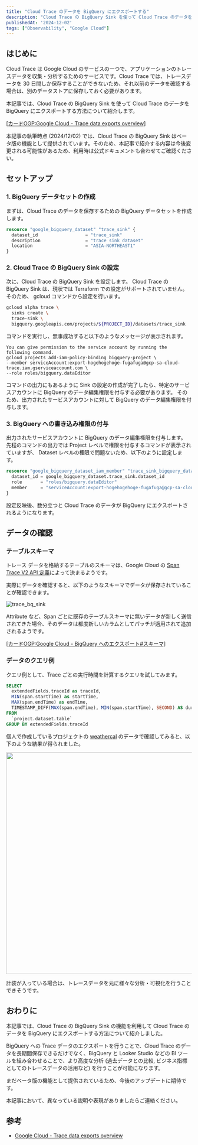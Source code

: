 ```yaml
---
title: "Cloud Trace のデータを BigQuery にエクスポートする"
description: "Cloud Trace の BigQuery Sink を使って Cloud Trace のデータを BigQuery にエクスポートする方法を紹介します。"
publishedAt: '2024-12-02'
tags: ["Observability", "Google Cloud"]
---
```


## はじめに

Cloud Trace は Google Cloud のサービスの一つで、アプリケーションのトレースデータを収集・分析するためのサービスです。Cloud Trace では、トレースデータを 30 日間しか保存することができないため、それ以前のデータを確認する場合は、別のデータストアに保存しておく必要があります。

本記事では、Cloud Trace の BigQuery Sink を使って Cloud Trace のデータを BigQuery にエクスポートする方法について紹介します。

[[カードOGP:Google Cloud - Trace data exports overview]](https://cloud.google.com/trace/docs/trace-export-overview)

<Warn>
  本記事の執筆時点 (2024/12/02) では、Cloud Trace の BigQuery Sink はベータ版の機能として提供されています。そのため、本記事で紹介する内容は今後変更される可能性があるため、利用時は公式ドキュメントも合わせてご確認ください。
</Warn>

## セットアップ

### 1. BigQuery データセットの作成

まずは、Cloud Trace のデータを保存するための BigQuery データセットを作成します。

```tf
resource "google_bigquery_dataset" "trace_sink" {
  dataset_id                  = "trace_sink"
  description                 = "trace sink dataset"
  location                    = "ASIA-NORTHEAST1"
}
```

### 2. Cloud Trace の BigQuery Sink の設定

次に、Cloud Trace の BigQuery Sink を設定します。 Cloud Trace の BigQuery Sink は、現状では Terraform での設定がサポートされていません。そのため、 gcloud コマンドから設定を行います。

```sh
gcloud alpha trace \
  sinks create \
  trace-sink \
  bigquery.googleapis.com/projects/${PROJECT_ID}/datasets/trace_sink
```

コマンドを実行し、無事成功すると以下のようなメッセージが表示されます。

```
You can give permission to the service account by running the following command.
gcloud projects add-iam-policy-binding bigquery-project \
--member serviceAccount:export-hogehogehoge-fugafuga@gcp-sa-cloud-trace.iam.gserviceaccount.com \
--role roles/bigquery.dataEditor
```

コマンドの出力にもあるように Sink の設定の作成が完了したら、特定のサービスアカウントに BigQuery のデータ編集権限を付与する必要があります。
そのため、出力されたサービスアカウントに対して BigQuery のデータ編集権限を付与します。

### 3. BigQuery への書き込み権限の付与

出力されたサービスアカウントに BigQuery のデータ編集権限を付与します。
先程のコマンドの出力では Project レベルで権限を付与するコマンドが表示されていますが、 Dataset レベルの権限で問題ないため、以下のように設定します。

```tf
resource "google_bigquery_dataset_iam_member" "trace_sink_bigquery_data_editor" {
  dataset_id = google_bigquery_dataset.trace_sink.dataset_id
  role       = "roles/bigquery.dataEditor"
  member     = "serviceAccount:export-hogehogehoge-fugafuga@gcp-sa-cloud-trace.iam.gserviceaccount.com"
}
```

設定反映後、数分立つと Cloud Trace のデータが BigQuery にエクスポートされるようになります。

## データの確認

### テーブルスキーマ

トレース データを格納するテーブルのスキーマは、Google Cloud の [Span Trace V2 API 定義][1]によって決まるようです。

実際にデータを確認すると、以下のようなスキーマでデータが保存されていることが確認できます。

![trace_bq_sink](https://opentelemetry.io/blog/2023/testing-otel-demo/trace-based-testing-diagram.png)

Attribute など、Span ごとに既存のテーブルスキーマに無いデータが新しく送信されてきた場合、そのデータは都度新しいカラムとしてパッチが適用されて追加されるようです。

[[カードOGP:Google Cloud - BigQuery へのエクスポート#スキーマ]](https://cloud.google.com/trace/docs/trace-export-bigquery#schema)

### データのクエリ例

クエリ例として、Trace ごとの実行時間を計算するクエリを試してみます。

```sql
SELECT
  extendedFields.traceId as traceId,
  MIN(span.startTime) as startTime,
  MAX(span.endTime) as endTime,
  TIMESTAMP_DIFF(MAX(span.endTime), MIN(span.startTime), SECOND) AS duration
FROM
  `project.dataset.table`
GROUP BY extendedFields.traceId
```

個人で作成しているプロジェクトの [weathercal](https://weathercal.ucpr.dev) のデータで確認してみると、以下のような結果が得られました。

<img
  src="/cloud_trace_bq_sink-01.png"
  alt=""
  width="800"
  height="600"
/>

計装が入っている場合は、トレースデータを元に様々な分析・可視化を行うことできそうです。

## おわりに

本記事では、Cloud Trace の BigQuery Sink の機能を利用して Cloud Trace のデータを BigQuery にエクスポートする方法について紹介しました。

BigQuery への Trace データのエクスポートを行うことで、Cloud Trace のデータを長期間保存できるだけでなく、BigQuery と Looker Studio などの BI ツールを組み合わせることで、より高度な分析 (過去データとの比較, ビジネス指標としてのトレースデータの活用など) を行うことが可能になります。

まだベータ版の機能として提供されているため、今後のアップデートに期待です。

本記事において、異なっている説明や表現がありましたらご連絡ください。

## 参考

- [Google Cloud - Trace data exports overview][0]

[0]: https://cloud.google.com/trace/docs/trace-export-overview
[1]: https://cloud.google.com/trace/docs/reference/v2/rest/v2/projects.traces/batchWrite#Span
